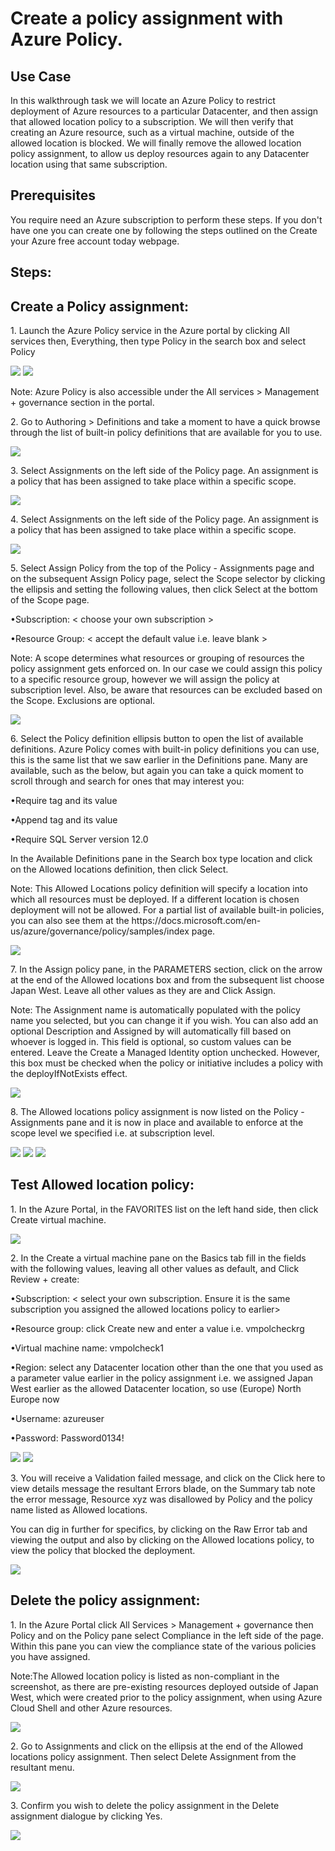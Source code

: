 <h1>Create a policy assignment with Azure Policy.</h1>
<h2>Use Case</h2>
<p>In this walkthrough task we will locate an Azure Policy to restrict deployment of Azure resources to a particular Datacenter, and then assign that allowed location policy to a subscription. We will then verify that creating an Azure resource, such as a virtual machine, outside of the allowed location is blocked. We will finally remove the allowed location policy assignment, to allow us deploy resources again to any Datacenter location using that same subscription.</p>

<h2>Prerequisites</h2>
<p>You require need an Azure subscription to perform these steps. If you don't have one you can create one by following the steps outlined on the Create your Azure free account today webpage.</p>

<h2>Steps:</h2>

<h2>Create a Policy assignment:</h2>
<p>1. Launch the Azure Policy service in the Azure portal by clicking All services then, Everything, then type Policy in the search box and select Policy </p>
<img src="https://codesizzlergit.blob.core.windows.net/az900-002/1.jpg"/>
<img src="https://codesizzlergit.blob.core.windows.net/az900-002/2.jpg"/>
<p>Note: Azure Policy is also accessible under the All services > Management + governance section in the portal.</p>
<p>2. Go to Authoring > Definitions and take a moment to have a quick browse through the list of built-in policy definitions that are available for you to use.</p>
<img src="https://codesizzlergit.blob.core.windows.net/az900-002/3.jpg"/>
<p>3. Select Assignments on the left side of the Policy page. An assignment is a policy that has been assigned to take place within a specific scope.</p>
<img src="https://codesizzlergit.blob.core.windows.net/az900-002/4.jpg"/>
<p>4. Select Assignments on the left side of the Policy page. An assignment is a policy that has been assigned to take place within a specific scope.</p>
<img src="https://codesizzlergit.blob.core.windows.net/az900-002/5.jpg"/>
<p>5. Select Assign Policy from the top of the Policy - Assignments page and on the subsequent Assign Policy page, select the Scope selector by clicking the ellipsis and setting the following values, then click Select at the bottom of the Scope page.</p>
<p>•Subscription: < choose your own subscription > </p>
<p>•Resource Group: < accept the default value i.e. leave blank > </p> 
<p>Note: A scope determines what resources or grouping of resources the policy assignment gets enforced on. In our case we could assign this policy to a specific resource group, however we will assign the policy at subscription level. Also, be aware that resources can be excluded based on the Scope. Exclusions are optional.</p>
<img src="https://codesizzlergit.blob.core.windows.net/az900-002/6.jpg"/>
<p>6. Select the Policy definition ellipsis button to open the list of available definitions. Azure Policy comes with built-in policy definitions you can use, this is the same list that we saw earlier in the Definitions pane. Many are available, such as the below, but again you can take a quick moment to scroll through and search for ones that may interest you:</p> 
<p>•Require tag and its value</p>
<p>•Append tag and its value</p>
<p>•Require SQL Server version 12.0</p>
<p>In the Available Definitions pane in the Search box type location and click on the Allowed locations definition, then click Select.</p>
<p>Note: This Allowed Locations policy definition will specify a location into which all resources must be deployed. If a different location is chosen deployment will not be allowed. For a partial list of available built-in policies, you can also see them at the https://docs.microsoft.com/en-us/azure/governance/policy/samples/index page.</p>
<img src="https://codesizzlergit.blob.core.windows.net/az900-002/7.jpg"/> 
<p>7. In the Assign policy pane, in the PARAMETERS section, click on the arrow at the end of the Allowed locations box and from the subsequent list choose Japan West. Leave all other values as they are and Click Assign.</p>
<p>Note: The Assignment name is automatically populated with the policy name you selected, but you can change it if you wish. You can also add an optional Description and Assigned by will automatically fill based on whoever is logged in. This field is optional, so custom values can be entered. Leave the Create a Managed Identity option unchecked. However, this box must be checked when the policy or initiative includes a policy with the deployIfNotExists effect.</p>
<img src="https://codesizzlergit.blob.core.windows.net/az900-002/8.jpg"/> 
<p>8. The Allowed locations policy assignment is now listed on the Policy - Assignments pane and it is now in place and available to enforce at the scope level we specified i.e. at subscription level.</p>
<img src="https://codesizzlergit.blob.core.windows.net/az900-002/9.jpg"/>   
<img src="https://codesizzlergit.blob.core.windows.net/az900-002/10.jpg"/>   
<img src="https://codesizzlergit.blob.core.windows.net/az900-002/11.jpg"/>   

<h2>Test Allowed location policy:</h2> 
<p>1. In the Azure Portal, in the FAVORITES list on the left hand side, then click Create virtual machine.</p> 
<img src="https://codesizzlergit.blob.core.windows.net/az900-002/12.PNG"/>
<p>2. In the Create a virtual machine pane on the Basics tab fill in the fields with the following values, leaving all other values as default, and Click Review + create:</p>
<p>•Subscription: < select your own subscription. Ensure it is the same subscription you assigned the allowed locations policy to earlier> </p>
<p>•Resource group: click Create new and enter a value i.e. vmpolcheckrg</p>
<p>•Virtual machine name: vmpolcheck1</p>
<p>•Region: select any Datacenter location other than the one that you used as a parameter value earlier in the policy assignment i.e. we assigned Japan West earlier as the allowed Datacenter location, so use (Europe) North Europe now</p>
<p>•Username: azureuser</p> 
<p>•Password: Password0134!</p> 
<img src="https://codesizzlergit.blob.core.windows.net/az900-002/13.PNG"/>
<img src="https://codesizzlergit.blob.core.windows.net/az900-002/14.PNG"/>
<p>3. You will receive a Validation failed message, and click on the Click here to view details message the resultant Errors blade, on the Summary tab note the error message, Resource xyz was disallowed by Policy and the policy name listed as Allowed locations.</p>
<p>You can dig in further for specifics, by clicking on the Raw Error tab and viewing the output and also by clicking on the Allowed locations policy, to view the policy that blocked the deployment.</p>
<img src="https://codesizzlergit.blob.core.windows.net/az900-002/15.jpg"/>

<h2>Delete the policy assignment:</h2> 
<p>1. In the Azure Portal click All Services > Management + governance then Policy and on the Policy pane select Compliance in the left side of the page. Within this pane you can view the compliance state of the various policies you have assigned.</p>
<p>Note:The Allowed location policy is listed as non-compliant in the screenshot, as there are pre-existing resources deployed outside of Japan West, which were created prior to the policy assignment, when using Azure Cloud Shell and other Azure resources.</p>
<img src="https://codesizzlergit.blob.core.windows.net/az900-002/16.PNG"/>
<p>2. Go to Assignments and click on the ellipsis at the end of the Allowed locations policy assignment. Then select Delete Assignment from the resultant menu.</p>
<img src="https://codesizzlergit.blob.core.windows.net/az900-002/17.jpg"/>  
<p>3. Confirm you wish to delete the policy assignment in the Delete assignment dialogue by clicking Yes.</p>
<img src="https://codesizzlergit.blob.core.windows.net/az900-002/18.jpg"/>     
